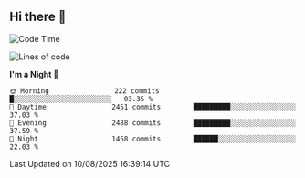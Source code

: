 ## Hi there 👋

<!--
**Wangmerlyn/Wangmerlyn** is a ✨ _special_ ✨ repository because its `README.md` (this file) appears on your GitHub profile.

Here are some ideas to get you started:

- 🔭 I’m currently working on ...
- 🌱 I’m currently learning ...
- 👯 I’m looking to collaborate on ...
- 🤔 I’m looking for help with ...
- 💬 Ask me about ...
- 📫 How to reach me: ...
- 😄 Pronouns: ...
- ⚡ Fun fact: ...
-->
<!--START_SECTION:waka-->
![Code Time](http://img.shields.io/badge/Code%20Time-485%20hrs%2015%20mins-blue)

![Lines of code](https://img.shields.io/badge/From%20Hello%20World%20I%27ve%20Written-41.4%20million%20lines%20of%20code-blue)

**I'm a Night 🦉** 

```text
🌞 Morning                222 commits         █░░░░░░░░░░░░░░░░░░░░░░░░   03.35 % 
🌆 Daytime                2451 commits        █████████░░░░░░░░░░░░░░░░   37.03 % 
🌃 Evening                2488 commits        █████████░░░░░░░░░░░░░░░░   37.59 % 
🌙 Night                  1458 commits        ██████░░░░░░░░░░░░░░░░░░░   22.03 % 
```



 Last Updated on 10/08/2025 16:39:14 UTC
<!--END_SECTION:waka-->
